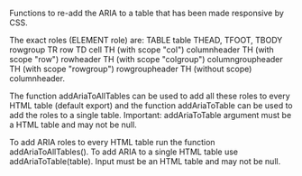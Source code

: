 Functions to re-add the ARIA to a table that has been made responsive by CSS.

The exact roles (ELEMENT role) are:
TABLE table
THEAD, TFOOT, TBODY rowgroup
TR row
TD cell
TH (with scope "col") columnheader
TH (with scope "row") rowheader
TH (with scope "colgroup") columngroupheader
TH (with scope "rowgroup") rowgroupheader
TH (without scope) columnheader.

The function addAriaToAllTables can be used to add all these roles to every
HTML table (default export) and the function addAriaToTable can be used to add
the roles to a single table. Important: addAriaToTable argument must be a HTML
table and may not be null.

To add ARIA roles to every HTML table run the function addAriaToAllTables().
To add ARIA to a single HTML table use addAriaToTable(table). Input must be an
HTML table and may not be null.
